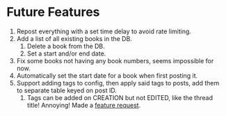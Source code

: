 # Future Features
1. Repost everything with a set time delay to avoid rate limiting.
2. Add a list of all existing books in the DB.
   1. Delete a book from the DB.
   2. Set a start and/or end date.
3. Fix some books not having any book numbers, seems impossible for now.
4. Automatically set the start date for a book when first posting it.
5. Support adding tags to config, then apply said tags to posts, add them to separate table keyed on post ID.
   1. Tags can be added on CREATION but not EDITED, like the thread title! Annoying! Made a [feature request](https://support.discord.com/hc/en-us/community/posts/30346742926103-Allow-webhooks-to-edit-thread-properties-title-tags). 